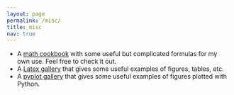 ```yaml
---
layout: page
permalink: /misc/
title: misc
nav: true
---
```


- A <a href="{{ '/assets/pdf/math/math.pdf' | relative_url }}">math cookbook</a> with some useful but complicated formulas for my own use. Feel free to check it out.
- A [Latex gallery](https://github.com/sujunyan/tex-gallery) that gives some useful examples of figures, tables, etc.
- A [pyplot gallery](https://github.com/sujunyan/pyplot-gallery) that gives some useful examples of figures plotted with Python.
